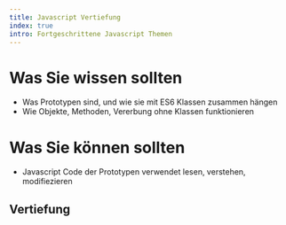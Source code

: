 ```yaml
--- 
title: Javascript Vertiefung
index: true
intro: Fortgeschrittene Javascript Themen
---
```



# Was Sie wissen sollten

* Was Prototypen sind, und wie sie mit ES6 Klassen zusammen hängen
* Wie Objekte, Methoden, Vererbung ohne Klassen funktionieren


# Was Sie können sollten

* Javascript Code der Prototypen verwendet lesen, verstehen, modifiezieren


## Vertiefung



